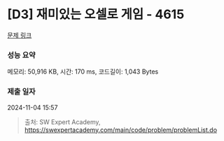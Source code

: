 # [D3] 재미있는 오셀로 게임 - 4615 

[문제 링크](https://swexpertacademy.com/main/code/problem/problemDetail.do?contestProbId=AWQmA4uK8ygDFAXj) 

### 성능 요약

메모리: 50,916 KB, 시간: 170 ms, 코드길이: 1,043 Bytes

### 제출 일자

2024-11-04 15:57



> 출처: SW Expert Academy, https://swexpertacademy.com/main/code/problem/problemList.do